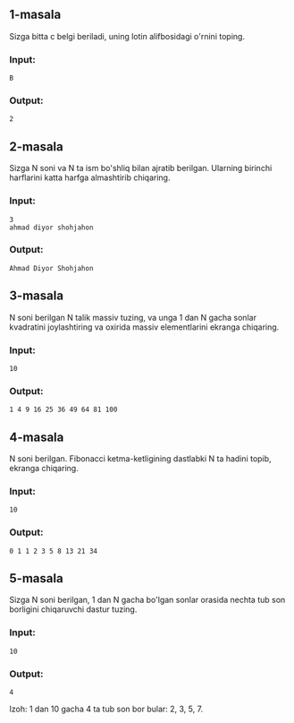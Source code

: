 ## 1-masala

Sizga bitta c belgi beriladi, uning lotin alifbosidagi o'rnini toping.

### Input:
```
B
```
### Output:
```
2
```
##

## 2-masala

Sizga N soni va N ta ism bo'shliq bilan ajratib berilgan. Ularning birinchi harflarini katta harfga almashtirib chiqaring.

### Input:

```
3
ahmad diyor shohjahon
```

### Output:
```
Ahmad Diyor Shohjahon
```
## 3-masala

N soni berilgan N talik massiv tuzing, va unga 1 dan N gacha sonlar kvadratini joylashtiring va oxirida massiv elementlarini ekranga chiqaring.

### Input:
```
10
```

### Output:
```
1 4 9 16 25 36 49 64 81 100
```

## 4-masala

N soni berilgan. Fibonacci ketma-ketligining dastlabki N ta hadini topib, ekranga chiqaring.

### Input:
```
10
```

### Output:
```
0 1 1 2 3 5 8 13 21 34
```

## 5-masala

Sizga N soni berilgan, 1 dan N gacha bo'lgan sonlar orasida nechta tub son borligini
chiqaruvchi dastur tuzing.

### Input:
```
10
```
### Output:
```
4
```
Izoh: 1 dan 10 gacha 4 ta tub son bor bular: 2, 3, 5, 7.
